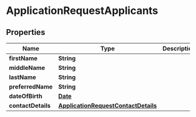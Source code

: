 

# ApplicationRequestApplicants

## Properties

Name | Type | Description | Notes
------------ | ------------- | ------------- | -------------
**firstName** | **String** |  | 
**middleName** | **String** |  |  [optional]
**lastName** | **String** |  |  [optional]
**preferredName** | **String** |  |  [optional]
**dateOfBirth** | [**Date**](Date.md) |  |  [optional]
**contactDetails** | [**ApplicationRequestContactDetails**](ApplicationRequestContactDetails.md) |  | 




